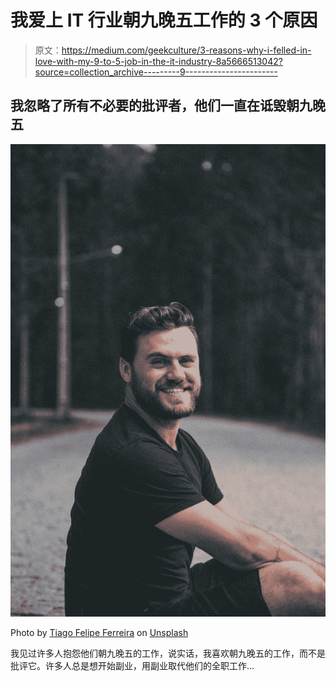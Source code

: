 # 我爱上 IT 行业朝九晚五工作的 3 个原因

> 原文：<https://medium.com/geekculture/3-reasons-why-i-felled-in-love-with-my-9-to-5-job-in-the-it-industry-8a5666513042?source=collection_archive---------9----------------------->

## 我忽略了所有不必要的批评者，他们一直在诋毁朝九晚五

![](img/44345cb3ff2758c6c05f849778414946.png)

Photo by [Tiago Felipe Ferreira](https://unsplash.com/@felippetiago?utm_source=medium&utm_medium=referral) on [Unsplash](https://unsplash.com?utm_source=medium&utm_medium=referral)

我见过许多人抱怨他们朝九晚五的工作，说实话，我喜欢朝九晚五的工作，而不是批评它。许多人总是想开始副业，用副业取代他们的全职工作…